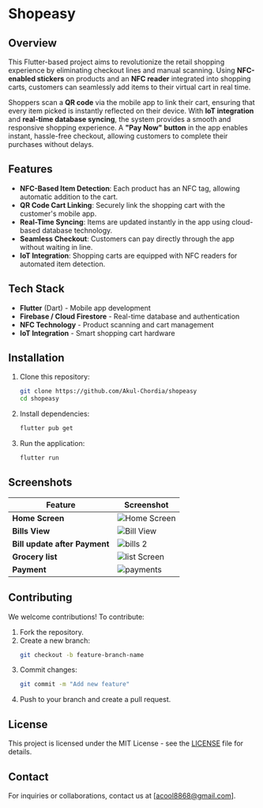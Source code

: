 # Shopeasy

## Overview

This Flutter-based project aims to revolutionize the retail shopping experience by eliminating checkout lines and manual scanning. Using **NFC-enabled stickers** on products and an **NFC reader** integrated into shopping carts, customers can seamlessly add items to their virtual cart in real time.

Shoppers scan a **QR code** via the mobile app to link their cart, ensuring that every item picked is instantly reflected on their device. With **IoT integration** and **real-time database syncing**, the system provides a smooth and responsive shopping experience. A **"Pay Now" button** in the app enables instant, hassle-free checkout, allowing customers to complete their purchases without delays.

## Features

- **NFC-Based Item Detection**: Each product has an NFC tag, allowing automatic addition to the cart.
- **QR Code Cart Linking**: Securely link the shopping cart with the customer's mobile app.
- **Real-Time Syncing**: Items are updated instantly in the app using cloud-based database technology.
- **Seamless Checkout**: Customers can pay directly through the app without waiting in line.
- **IoT Integration**: Shopping carts are equipped with NFC readers for automated item detection.

## Tech Stack

- **Flutter** (Dart) - Mobile app development
- **Firebase / Cloud Firestore** - Real-time database and authentication
- **NFC Technology** - Product scanning and cart management
- **IoT Integration** - Smart shopping cart hardware

## Installation

1. Clone this repository:
   ```sh
   git clone https://github.com/Akul-Chordia/shopeasy
   cd shopeasy
   ```
2. Install dependencies:
   ```sh
   flutter pub get
   ```
3. Run the application:
   ```sh
   flutter run
   ```

## Screenshots

| Feature | Screenshot |
|---------|-----------|
| **Home Screen** | ![Home Screen](https://github.com/user-attachments/assets/a03c9eef-89c9-4e69-b96d-6b502742feb0) |
| **Bills View** | ![Bill View](https://github.com/user-attachments/assets/6847e6b9-f9c3-4981-a25f-d28b61d5a6fb) |
| **Bill update after Payment** | ![bills 2](https://github.com/user-attachments/assets/b05de0b6-b98d-4d84-b555-aeac0550d69a) |
| **Grocery list** | ![list Screen](https://github.com/user-attachments/assets/ae125772-420d-467c-9b2c-6bd38a95f450) |
| **Payment** | ![payments](https://github.com/user-attachments/assets/bac677b0-38e3-4022-ae80-5af69c63180b) |

## Contributing

We welcome contributions! To contribute:
1. Fork the repository.
2. Create a new branch:
   ```sh
   git checkout -b feature-branch-name
   ```
3. Commit changes:
   ```sh
   git commit -m "Add new feature"
   ```
4. Push to your branch and create a pull request.

## License

This project is licensed under the MIT License - see the [LICENSE](LICENSE) file for details.

## Contact

For inquiries or collaborations, contact us at [acool8868@gmail.com].

